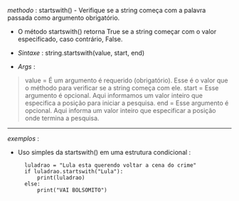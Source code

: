 *methodo* : startswith() - Verifique se a string começa com a palavra passada como argumento obrigatório.

- O método startswith() retorna True se a string começar com o valor especificado, caso contrário, False.

- _Sintaxe_ : string.startswith(value, start, end)
- _Args_ :  

> value = É um argumento é requerido (obrigatório). Esse é o valor que o méthodo para verificar se a string começa com ele.
> start = Esse argumento é opcional. Aqui informamos um valor inteiro que especifica a posição para iniciar a pesquisa.
> end   = Esse argumento é opcional. Aqui informa um valor inteiro que especificar a posição onde termina a pesquisa.


---

_exemplos_ :

- Uso simples da startswith() em uma estrutura condicional :


		luladrao = "Lula esta querendo voltar a cena do crime"
		if luladrao.startswith("Lula"):
			print(luladrao)
		else:
			print("VAI BOLSOMITO")


